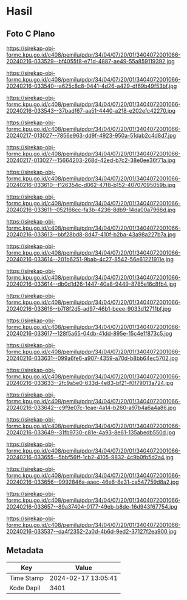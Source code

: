 # Hasil

## Foto C Plano

https://sirekap-obj-formc.kpu.go.id/c408/pemilu/pdpr/34/04/07/20/01/3404072001066-20240216-033529--bf4055f8-e71d-4887-ae49-55a859119392.jpg

https://sirekap-obj-formc.kpu.go.id/c408/pemilu/pdpr/34/04/07/20/01/3404072001066-20240216-033540--a625c8c8-0441-4d26-a429-df69b49f53bf.jpg

https://sirekap-obj-formc.kpu.go.id/c408/pemilu/pdpr/34/04/07/20/01/3404072001066-20240216-033543--37badf67-aa51-4440-a218-e202efc42270.jpg

https://sirekap-obj-formc.kpu.go.id/c408/pemilu/pdpr/34/04/07/20/01/3404072001066-20240217-013027--7856e963-dd9f-4923-950a-51dab2c4d8d7.jpg

https://sirekap-obj-formc.kpu.go.id/c408/pemilu/pdpr/34/04/07/20/01/3404072001066-20240217-013027--15664203-268d-42ed-b7c2-38e0ee36f71a.jpg

https://sirekap-obj-formc.kpu.go.id/c408/pemilu/pdpr/34/04/07/20/01/3404072001066-20240216-033610--f126354c-d062-47f8-b152-40707095059b.jpg

https://sirekap-obj-formc.kpu.go.id/c408/pemilu/pdpr/34/04/07/20/01/3404072001066-20240216-033611--052166cc-fa3b-4236-8db9-14da00a7966d.jpg

https://sirekap-obj-formc.kpu.go.id/c408/pemilu/pdpr/34/04/07/20/01/3404072001066-20240216-033613--bbf28bd8-8d47-410f-b2ba-43a98a227b7a.jpg

https://sirekap-obj-formc.kpu.go.id/c408/pemilu/pdpr/34/04/07/20/01/3404072001066-20240216-033614--201b6251-9bab-4c27-8542-56e61221911e.jpg

https://sirekap-obj-formc.kpu.go.id/c408/pemilu/pdpr/34/04/07/20/01/3404072001066-20240216-033614--db0d1d26-1447-40a8-9449-8785e16c8fb4.jpg

https://sirekap-obj-formc.kpu.go.id/c408/pemilu/pdpr/34/04/07/20/01/3404072001066-20240216-033616--b7f8f2d5-ad97-46b1-beee-9033d12711bf.jpg

https://sirekap-obj-formc.kpu.go.id/c408/pemilu/pdpr/34/04/07/20/01/3404072001066-20240216-033617--128f5a65-04db-41dd-895e-15c4e1f873c5.jpg

https://sirekap-obj-formc.kpu.go.id/c408/pemilu/pdpr/34/04/07/20/01/3404072001066-20240216-033631--099a6fe6-a907-4359-a70d-b8bb64ec5702.jpg

https://sirekap-obj-formc.kpu.go.id/c408/pemilu/pdpr/34/04/07/20/01/3404072001066-20240216-033633--2fc9a5e0-633d-4e83-bf21-f0f79013a724.jpg

https://sirekap-obj-formc.kpu.go.id/c408/pemilu/pdpr/34/04/07/20/01/3404072001066-20240216-033642--c9f9e07c-1eae-4a14-b260-a97b4a6a4a86.jpg

https://sirekap-obj-formc.kpu.go.id/c408/pemilu/pdpr/34/04/07/20/01/3404072001066-20240216-033649--31fb9730-c81e-4a93-8e61-135abedb550d.jpg

https://sirekap-obj-formc.kpu.go.id/c408/pemilu/pdpr/34/04/07/20/01/3404072001066-20240216-033655--5bbf56ff-1cb2-4105-9832-4c9b0fb5d2a4.jpg

https://sirekap-obj-formc.kpu.go.id/c408/pemilu/pdpr/34/04/07/20/01/3404072001066-20240216-033656--9992846a-aaec-46e6-8e31-ca547759d8a2.jpg

https://sirekap-obj-formc.kpu.go.id/c408/pemilu/pdpr/34/04/07/20/01/3404072001066-20240216-033657--89a37404-0177-49eb-b8de-16d943f67754.jpg

https://sirekap-obj-formc.kpu.go.id/c408/pemilu/pdpr/34/04/07/20/01/3404072001066-20240216-033537--da4f2352-2a0d-4b6d-9ed2-37127f2ea900.jpg


## Metadata

| Key        | Value               |
| ---------- | ------------------- |
| Time Stamp | 2024-02-17 13:05:41 |
| Kode Dapil | 3401                |




